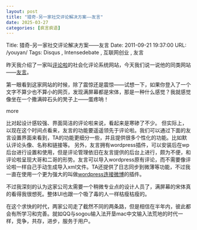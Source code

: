 ```yaml
---
layout: post
title: "猎奇-另一家社交评论解决方案——友言"
date: 2025-03-27
categories: [疯言疯语]
---
```


Title: 猎奇-另一家社交评论解决方案——友言
Date: 2011-09-21 19:37:00
URL: /youyan/
Tags: Disqus , Intensedebate , 互联网创业 , 友言

昨天我介绍了一家叫[评论啦](http://1.linshiwp.sinaapp.com/2011/09/pinglunla/)的社会化评论系统网站，今天我们说一说他的同类网站——[友言](http://uyan.cc/)。

第一眼看到这家网站的时候，除了震惊还是震惊——试想一下，如果你登入了一个文字不算少也不算小的网页，发现满屏幕都是宋体，那是一种什么感觉？我就感觉像坐在一个撒满碎石头的凳子上——蛋疼呐！

more

比对起设计感较强、界面简洁的评论啦来说，看起来是寒碜了不少。
但实际上，以现在这个时间点看来，友言的功能要遥遥领先于评论啦。我们可以通过下面的友言设置界面来看到，TA的功能更细分一些，并且提供很多个性化的功能。比如默认评论头像、名称和链接等。
另外，友言拥有wordpress插件，可以安装后在wp后台进行设置和使用，但是评论管理依旧在友言提供的后台上进行，颇为不便，和评论啦呈现大哥和二哥的形势。友言可以导入wordpress原有评论，而不需要像评论啦一样自己手动生成导入xml文件。TA还提供了日志同步到微薄等功能，不过我一直在使用一个更为强大的叫做[wordpress连接微博](http://wordpress.org/extend/plugins/wp-connect/)的插件。

不过我深刻的认为这家公司太需要一个稍微专业点的设计人员了，满屏幕的宋体真的看得我很想死。整体UI也跟一个吸了毒的人一样枯瘦枯瘦的。

在这个求快的时代，两家公司走了截然不同的两条路，但是相信在半年内，彼此都会有所学习和完善。就如QQ与sogou输入法开垦mac中文输入法荒地的时代一样，竞争，共存，进步，服务于用户。